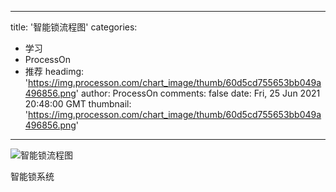 
---
title: '智能锁流程图'
categories: 
 - 学习
 - ProcessOn
 - 推荐
headimg: 'https://img.processon.com/chart_image/thumb/60d5cd755653bb049a496856.png'
author: ProcessOn
comments: false
date: Fri, 25 Jun 2021 20:48:00 GMT
thumbnail: 'https://img.processon.com/chart_image/thumb/60d5cd755653bb049a496856.png'
---

<div>   
<img class="thumb" alt="智能锁流程图" src="https://img.processon.com/chart_image/thumb/60d5cd755653bb049a496856.png" referrerpolicy="no-referrer">
<p>智能锁系统</p>  
</div>
            
